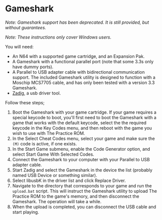 # Gameshark

*Note: Gameshark support has been deprecated. It is still provided, but without
guarantees.*

*Note: These instructions only cover Windows users.*

You will need:

-   An N64 with a supported game cartridge, and an Expansion Pak.
-   A Gameshark with a functional parallel port (note that some 3.3s only have
    dummy ports).
-   A Parallel to USB adapter cable with bidirectional communication support.
    The included Gameshark utility is designed to function with a Moschip
    MCS7705 cable, and has only been tested with a version 3.3 Gameshark.
-   [Zadig](http://zadig.akeo.ie/), a usb driver tool.

Follow these steps;

1.  Boot the Gameshark with your game cartridge. If your game requires a
    special keycode to boot, you'll first need to boot the Gameshark with a
    game that works with the default keycode, select the the required keycode
    in the Key Codes menu, and then reboot with the game you wish to use with
    The Practice ROM.
2.  In the Select Cheat Codes menu, select your game and make sure the `(M)`
    code is active, if one exists.
3.  In the Start Game submenu, enable the Code Generator option, and select
    Start Game With Selected Codes.
4.  Connect the Gameshark to your computer with your Parallel to USB adapter
    cable.
5.  Start Zadig and select the Gameshark in the device the list (probably named
    USB Device or something similar).
6.  Select libusbK in the driver list and click Replace Driver.
7.  Navigate to the directory that corresponds to your game and run the
    `upload.bat` script. This will instruct the Gameshark utility to upload The Practice ROM
    to the game's memory, and then disconnect the Gameshark. The operation will
    take a while.
8.  When the upload is completed, you can disconnect the USB cable and start
    playing.
